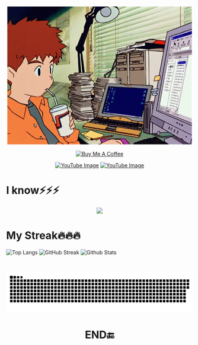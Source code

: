 
<p align="center">
  <img src="assets/computerboy.gif"/><br>
</p>

<p align="center">
<a href="http://thenareshofficial.free.nf/" target="_blank"><img src="https://cdn.buymeacoffee.com/buttons/default-orange.png" alt="Buy Me A Coffee" height="41" width="174"></a>
</p>
<p align="center">
<a href="https://www.youtube.com/@nareshtechweb930"><img src="https://img.shields.io/badge/-Youtube-FF0000?style=for-the-badge&logo=youtube&logoColor=white" alt="YouTube Image"/></a>
<a href="https://www.instagram.com/the_naresh_offcial/"><img src="https://img.shields.io/badge/-Instagram-FFA500?style=for-the-badge&logo=instagram&logoColor=white" alt="YouTube Image"/></a>
</p>



# I know⚡️⚡️⚡️

<p align="center">
<a href="https://github.com/thenareshofficial"><img src="https://skillicons.dev/icons?i=c,python,php,bash,html,css,js,react,mysql,vscode,docker,github,git,kali,linux,windows,apple,azure,&perline=9"> </a> 
</p>

# My Streak🔥🔥🔥

![Top Langs](https://github-readme-stats.vercel.app/api/top-langs/?username=theNareshofficial&layout=donut-vertical&bg_color=000000&text_color=ffffff)
![GitHub Streak](https://github-readme-streak-stats.herokuapp.com?user=theNareshofficial&theme=dark&border_radius=5.5&excludeDaysLabel=43EB79)
![Github Stats](https://github-readme-stats.vercel.app/api?username=theNareshofficial&show_icons=true&hide_border=false&theme=dark&count_private=true&hide_title=false&text_color=fff)

<p align="center">
<!-- 
![Github Stats](https://github-readme-stats.vercel.app/api?username=theNareshofficial&show_icons=true&hide_border=false&theme=dark&count_private=true&hide_title=false&bg_color=FFD700&text_color=000&icon_color=000&title_color=000&ring_color=000000&count_wegiht=0&size_weight=5) -->
</p>

<div id="header" align="center">
  <img src="https://komarev.com/ghpvc/?username=thenareshofficial&style=for-the-badge&color=orange" alt=""/>
</div>

<p align="center">
 <img width="1000" src="assets/github-snake.svg" alt="snake"/>
</p>

<h1 align="center">END🔚</h1>
